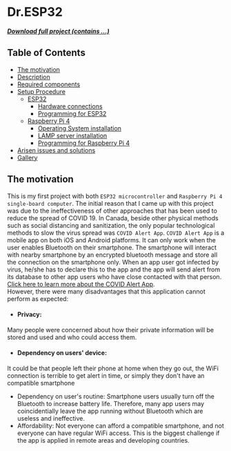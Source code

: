 # Dr.ESP32
[***Download full project (contains ...)***](https://github.com/hientv1999/Dr.ESP32/archive/main.zip)  
## Table of Contents
- [The motivation](#the-motivation)  
- [Description](#description)  
- [Required components](#required-components)  
- [Setup Procedure](#setup-procedure)  
  - [ESP32](#esp32)  
    - [Hardware connections](#hardware-connections)  
    - [Programming for ESP32](#programming-for-esp32)  
  - [Raspberry Pi 4](#raspberry-pi-4)  
    - [Operating System installation](#operating-system-installation)  
    - [LAMP server installation](#lamp-server-installation)  
    - [Programming for Raspberry Pi 4](#programming-for-raspberry-pi-4)  
- [Arisen issues and solutions](#arisen-issues-and-solution)  
- [Gallery](#gallery)  
## The motivation
This is my first project with both  `ESP32 microcontroller` and `Raspberry Pi 4 single-board computer`. The initial reason that I came up with this project was due to the ineffectiveness of other approaches that has been used to reduce the spread of COVID 19. In Canada, beside other physical methods such as social distancing and sanitization, the only popular technological methods to slow the virus spread was `COVID Alert App`. `COVID Alert App` is a mobile app on both iOS and Android platforms. It can only work when the user enables Bluetooth on their smartphone. The smartphone will interact with nearby smartphone by an encrypted bluetooth message and store all the connection on the smartphone only. When an app user got infected by virus, he/she has to declare this to the app and the app will send alert from its database to other app users who have close contacted with that person. [Click here to learn more about the COVID Alert App](https://www.canada.ca/en/public-health/services/diseases/coronavirus-disease-covid-19/covid-alert.html).  
However, there were many disadvantages that this application cannot perform as expected:
- #### Privacy: 
Many people were concerned about how their private information will be stored and used and who could access them.
- #### Dependency on users' device: 
It could be that people left their phone at home when they go out, the WiFi connection is terrible to get alert in time, or simply they don't have an compatible smartphone
- Dependency on user's routine: Smartphone users usually turn off the Bluetooth to increase battery life. Therefore, many app users may coincidentially leave the app running without Bluetooth which are useless and ineffective.
- Affordability: Not everyone can afford a compatible smartphone, and not everyone can have regular WiFi access. This is the biggest challenge if the app is applied in remote areas and developing countries.
